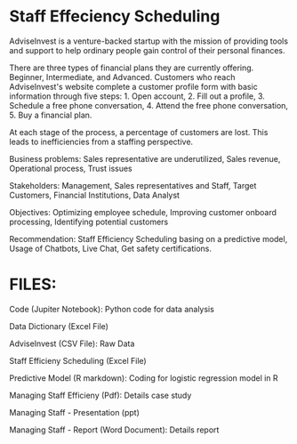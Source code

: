 # Staff Effeciency Scheduling

AdviseInvest is a venture-backed startup with the mission of providing tools and support to help ordinary people gain control of their personal finances.

There are three types of financial plans they are currently offering. Beginner, Intermediate, and Advanced. Customers who reach AdviseInvest's website complete a customer profile form with basic information through five steps: 1. Open account, 2. Fill out a profile, 3. Schedule a free phone conversation, 4. Attend the free phone conversation, 5. Buy a financial plan.

At each stage of the process, a percentage of customers are lost. This leads to inefficiencies from a staffing perspective.

Business problems: Sales representative are underutilized, Sales revenue, Operational process, Trust issues

Stakeholders: Management, Sales representatives and Staff, Target Customers, Financial Institutions, Data Analyst

Objectives: Optimizing employee schedule, Improving customer onboard processing, Identifying potential customers

Recommendation: Staff Efficiency Scheduling basing on a predictive model, Usage of Chatbots, Live Chat, Get safety certifications.

# FILES:

Code (Jupiter Notebook): Python code for data analysis

Data Dictionary (Excel File)

AdviseInvest (CSV File): Raw Data

Staff Efficieny Scheduling (Excel File)

Predictive Model (R markdown): Coding for logistic regression model in R

Managing Staff Efficieny (Pdf): Details case study

Managing Staff - Presentation (ppt)

Managing Staff - Report (Word Document): Details report
